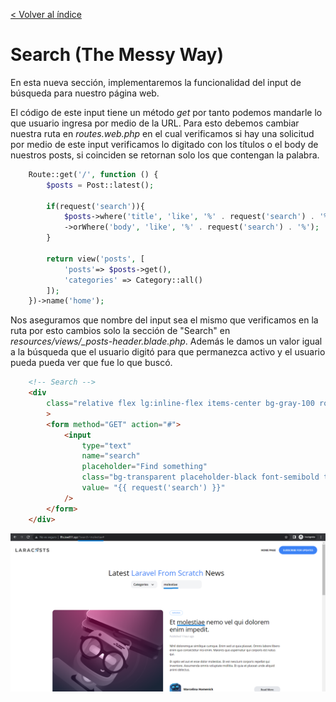[< Volver al índice](/docs/readme.md)

# Search (The Messy Way)

En esta nueva sección, implementaremos la funcionalidad del input de búsqueda para nuestro página web. 

El código de este input tiene un método *get* por tanto podemos mandarle lo que usuario ingresa por medio de la URL. Para esto debemos cambiar nuestra ruta en *routes.web.php* en el cual verificamos si hay una solicitud por medio de este input verificamos lo digitado con los títulos o el body de nuestros posts, si coinciden se retornan solo los que contengan la palabra. 

```php
    Route::get('/', function () {
        $posts = Post::latest();
        
        if(request('search')){
            $posts->where('title', 'like', '%' . request('search') . '%')
            ->orWhere('body', 'like', '%' . request('search') . '%');
        }

        return view('posts', [
            'posts'=> $posts->get(),
            'categories' => Category::all()
        ]);
    })->name('home');
```
Nos aseguramos que nombre del input sea el mismo que verificamos en la ruta por esto cambios solo la sección de "Search" en *resources/views/_posts-header.blade.php*. Además le damos un valor igual a la búsqueda que el usuario digitó para que permanezca activo y el usuario pueda pueda ver que fue lo que buscó.
```html
    <!-- Search -->
    <div
        class="relative flex lg:inline-flex items-center bg-gray-100 rounded-xl px-3 py-2"
        >
        <form method="GET" action="#">
            <input
                type="text"
                name="search"
                placeholder="Find something"
                class="bg-transparent placeholder-black font-semibold text-sm"
                value= "{{ request('search') }}"
            />
        </form>
    </div>
```

![image](./images/ep37.png "Laravel Web")